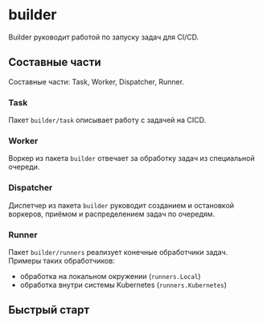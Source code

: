# builder

Builder руководит работой по запуску задач для CI/CD.

## Составные части

Составные части: Task, Worker, Dispatcher, Runner.

### Task

Пакет `builder/task` описывает работу с задачей на CICD.



### Worker

Воркер из пакета `builder` отвечает за обработку задач из специальной очереди.

### Dispatcher

Диспетчер из пакета `builder` руководит созданием и остановкой воркеров, 
приёмом и распределением задач по очередям.

### Runner

Пакет `builder/runners` реализует конечные обработчики задач.
Примеры таких обработчиков:

- обработка на локальном окружении (`runners.Local`)
- обработка внутри системы Kubernetes (`runners.Kubernetes`)

## Быстрый старт


